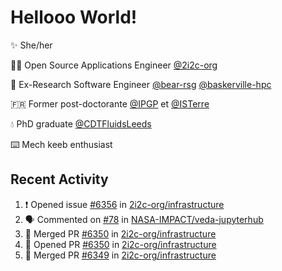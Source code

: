 # Hellooo World!

✨ She/her

👩‍💻 Open Source Applications Engineer [@2i2c-org](https://2i2c.org/)

🐻 Ex-Research Software Engineer [@bear-rsg](https://github.com/bear-rsg) [@baskerville-hpc](https://github.com/baskerville-hpc) 

🇫🇷 Former post-doctorante [@IPGP](https://github.com/IPGP) et [@ISTerre](https://www.isterre.fr/) 

💧 PhD graduate [@CDTFluidsLeeds](https://fluid-dynamics.leeds.ac.uk/) 

⌨️ Mech keeb enthusiast 

## Recent Activity 

<!--START_SECTION:activity-->
1. ❗ Opened issue [#6356](https://github.com/2i2c-org/infrastructure/issues/6356) in [2i2c-org/infrastructure](https://github.com/2i2c-org/infrastructure)
2. 🗣 Commented on [#78](https://github.com/NASA-IMPACT/veda-jupyterhub/issues/78#issuecomment-3068500912) in [NASA-IMPACT/veda-jupyterhub](https://github.com/NASA-IMPACT/veda-jupyterhub)
3. 🎉 Merged PR [#6350](https://github.com/2i2c-org/infrastructure/pull/6350) in [2i2c-org/infrastructure](https://github.com/2i2c-org/infrastructure)
4. 💪 Opened PR [#6350](https://github.com/2i2c-org/infrastructure/pull/6350) in [2i2c-org/infrastructure](https://github.com/2i2c-org/infrastructure)
5. 🎉 Merged PR [#6349](https://github.com/2i2c-org/infrastructure/pull/6349) in [2i2c-org/infrastructure](https://github.com/2i2c-org/infrastructure)
<!--END_SECTION:activity-->
